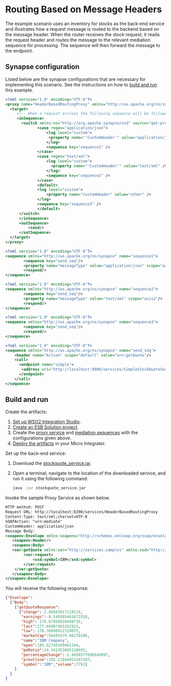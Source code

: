 # Routing Based on Message Headers
    
The example scenario uses an inventory for stocks as the back-end service and illustrates how a request message is routed to the backend based on the message header. When the router receives the stock request, it reads the request header and routes the message to the relevant mediation sequence for processing. The sequence will then forward the message to the endpoint.
    
## Synapse configuration
    
Listed below are the synapse configurations that are necessary for implementing this scenario. See the instructions on how to [build and run](#build-and-run) this example.

```xml tab="Proxy Service"
<?xml version="1.0" encoding="UTF-8"?>
<proxy name="HeaderBasedRoutingProxy" xmlns="http://ws.apache.org/ns/synapse" transports="https http" startOnLoad="true" trace="disable">
  <target>
     <!-- When a request arrives the following sequence will be followed -->   
     <inSequence>
       <switch xmlns:ns="http://org.apache.synapse/xsd" source="get-property('transport','CustomHeader')">
              <case regex="application/json">
                  <log level="custom"> 
                   <property name="'CustomHeader'" value="application/json" /> 
                  </log> 
                  <sequence key="sequence1" />
              </case>
              <case regex="text/xml">
                  <log level="custom"> 
                    <property name="'CustomHeader'" value="text/xml" /> 
                  </log> 
                  <sequence key="sequence2" />
              </case>
              <default>
              <log level="custom"> 
                  <property name="CustomHeader" value="other" /> 
              </log> 
              <sequence key="sequence3" />
              </default>
      </switch>      
      </inSequence>
      <outSequence>
          <send/>
      </outSequence>
  </target>
</proxy>
```

```xml tab="Sequence 1"
<?xml version="1.0" encoding="UTF-8"?>
<sequence xmlns="http://ws.apache.org/ns/synapse" name="sequence1"> 
        <sequence key="send_seq"/> 
        <property name="messageType" value="application/json" scope="axis2"/>
        <respond/>
</sequence>
```

```xml tab="Sequence 2"
<?xml version="1.0" encoding="UTF-8"?>
<sequence xmlns="http://ws.apache.org/ns/synapse" name="sequence2"> 
        <sequence key="send_seq"/> 
        <property name="messageType" value="text/xml" scope="axis2"/>
        <respond/>
</sequence>
```

```xml tab="Sequence 3"
<?xml version="1.0" encoding="UTF-8"?>
<sequence xmlns="http://ws.apache.org/ns/synapse" name="sequence3"> 
        <sequence key="send_seq"/> 
        <respond/>
</sequence>
```    

```xml tab="send_seq"
<?xml version="1.0" encoding="UTF-8"?>
<sequence xmlns="http://ws.apache.org/ns/synapse" name="send_seq"> 
    <header name="Action" scope="default" value="urn:getQuote"/>
    <call> 
      <endpoint name="simple">
       <address uri="http://localhost:9000/services/SimpleStockQuoteService"/> 
      </endpoint> 
    </call> 
</sequence>
```   

## Build and run

Create the artifacts:

1. [Set up WSO2 Integration Studio](../../../../develop/installing-WSO2-Integration-Studio).
2. [Create an ESB Solution project](../../../../develop/creating-projects/#esb-config-project).
3. Create the [proxy service](../../../../develop/creating-artifacts/creating-a-proxy-service) and [mediation sequences](../../../../develop/creating-artifacts/creating-reusable-sequences) with the configurations given above.
4. [Deploy the artifacts](../../../../develop/deploy-and-run) in your Micro Integrator.

Set up the back-end service:

1. Download the [stockquote_service.jar](https://github.com/wso2-docs/WSO2_EI/blob/master/Back-End-Service/stockquote_service.jar).
2. Open a terminal, navigate to the location of the downloaded service, and run it using the following command:

    ```bash
    java -jar stockquote_service.jar
    ```

Invoke the sample Proxy Service as shown below.

```xml
HTTP method: POST 
Request URL: http://localhost:8290/services/HeaderBasedRoutingProxy
Content-Type: text/xml;charset=UTF-8
SOAPAction: "urn:mediate"
CustomHeader: application/json
Message Body:
<soapenv:Envelope xmlns:soapenv="http://schemas.xmlsoap.org/soap/envelope/">
   <soapenv:Header/>
   <soapenv:Body>
   <ser:getQuote xmlns:ser="http://services.samples" xmlns:xsd="http://services.samples/xsd">
        <ser:request>
            <xsd:symbol>IBM</xsd:symbol>
        </ser:request>
    </ser:getQuote>
   </soapenv:Body>
</soapenv:Envelope>
```

You will receive the following response:

```json
{"Envelope":
  {"Body":
    {"getQuoteResponse":
      {"change":-2.86843917118114,
       "earnings":-8.540305401672558,
       "high":-176.67958828498735,
       "last":177.66987465262923,
       "low":-176.30898912339075,
       "marketCap":56495579.98178506,
       "name":"IBM Company",
       "open":185.62740369461244,
       "peRatio":24.341353665128693,
       "percentageChange":-1.4930577008849097,
       "prevClose":192.11844053187397,
       "symbol":"IBM","volume":7791}
    }
  }
}
```
